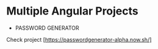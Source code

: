 # Multiple Angular Projects

- PASSWORD GENERATOR 

Check project [https://passwordgenerator-alpha.now.sh/]
